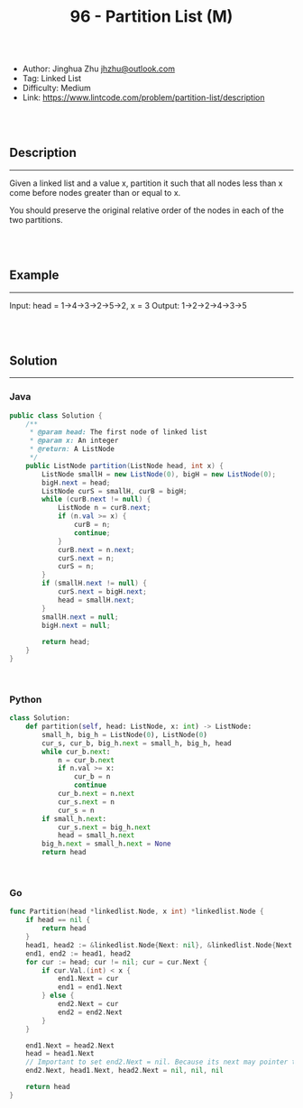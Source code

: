 # <center>96 - Partition List (M)</center> 



<br></br>

* Author: Jinghua Zhu <jhzhu@outlook.com>
* Tag: Linked List
* Difficulty: Medium
* Link: https://www.lintcode.com/problem/partition-list/description

<br></br>



## Description
----
Given a linked list and a value x, partition it such that all nodes less than x come before nodes greater than or equal to x.

You should preserve the original relative order of the nodes in each of the two partitions.

<br></br>



## Example
----
Input: head = 1->4->3->2->5->2, x = 3
Output: 1->2->2->4->3->5

<br></br>



## Solution
----
### Java
```java
public class Solution {
    /**
     * @param head: The first node of linked list
     * @param x: An integer
     * @return: A ListNode
     */
    public ListNode partition(ListNode head, int x) {
        ListNode smallH = new ListNode(0), bigH = new ListNode(0);
        bigH.next = head;
        ListNode curS = smallH, curB = bigH;
        while (curB.next != null) {
            ListNode n = curB.next;
            if (n.val >= x) {
                curB = n;
                continue;
            }
            curB.next = n.next;
            curS.next = n;
            curS = n;
        }
        if (smallH.next != null) {
            curS.next = bigH.next;
            head = smallH.next;
        }
        smallH.next = null;
        bigH.next = null;
        
        return head;
    }
}
```

<br>


### Python
```python
class Solution:
    def partition(self, head: ListNode, x: int) -> ListNode:
        small_h, big_h = ListNode(0), ListNode(0)
        cur_s, cur_b, big_h.next = small_h, big_h, head
        while cur_b.next:
            n = cur_b.next
            if n.val >= x:
                cur_b = n
                continue
            cur_b.next = n.next
            cur_s.next = n
            cur_s = n
        if small_h.next:
            cur_s.next = big_h.next
            head = small_h.next
        big_h.next = small_h.next = None
        return head
```

<br>


### Go
```go
func Partition(head *linkedlist.Node, x int) *linkedlist.Node {
	if head == nil {
		return head
	}
	head1, head2 := &linkedlist.Node{Next: nil}, &linkedlist.Node{Next: nil}
	end1, end2 := head1, head2
	for cur := head; cur != nil; cur = cur.Next {
		if cur.Val.(int) < x {
			end1.Next = cur
			end1 = end1.Next
		} else {
			end2.Next = cur
			end2 = end2.Next
		}
	}

	end1.Next = head2.Next
	head = head1.Next
	// Important to set end2.Next = nil. Because its next may pointer to other node before partition.
	end2.Next, head1.Next, head2.Next = nil, nil, nil

	return head
}
```
